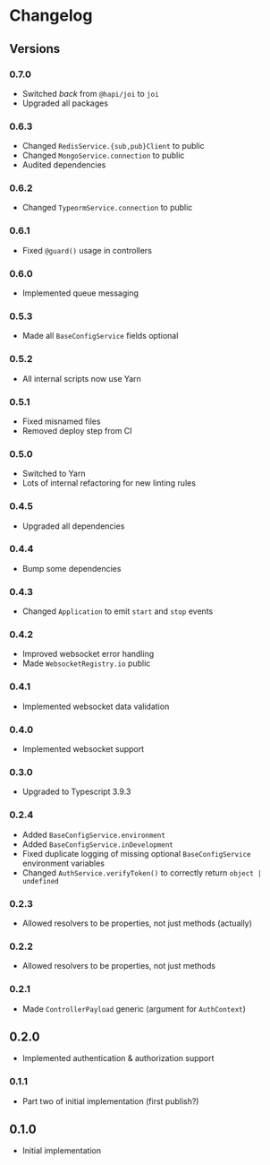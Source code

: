 # Changelog

## Versions

### 0.7.0

- Switched _back_ from `@hapi/joi` to `joi`
- Upgraded all packages

### 0.6.3

- Changed `RedisService.{sub,pub}Client` to public
- Changed `MongoService.connection` to public
- Audited dependencies

### 0.6.2

- Changed `TypeormService.connection` to public

### 0.6.1

- Fixed `@guard()` usage in controllers

### 0.6.0

- Implemented queue messaging

### 0.5.3

- Made all `BaseConfigService` fields optional

### 0.5.2

- All internal scripts now use Yarn

### 0.5.1

- Fixed misnamed files
- Removed deploy step from CI

### 0.5.0

- Switched to Yarn
- Lots of internal refactoring for new linting rules

### 0.4.5

- Upgraded all dependencies

### 0.4.4

- Bump some dependencies

### 0.4.3

- Changed `Application` to emit `start` and `stop` events

### 0.4.2

- Improved websocket error handling
- Made `WebsocketRegistry.io` public

### 0.4.1

- Implemented websocket data validation

### 0.4.0

- Implemented websocket support

### 0.3.0

- Upgraded to Typescript 3.9.3

### 0.2.4

- Added `BaseConfigService.environment`
- Added `BaseConfigService.inDevelopment`
- Fixed duplicate logging of missing optional `BaseConfigService` environment variables
- Changed `AuthService.verifyToken()` to correctly return `object | undefined`

### 0.2.3

- Allowed resolvers to be properties, not just methods (actually)

### 0.2.2

- Allowed resolvers to be properties, not just methods

### 0.2.1

- Made `ControllerPayload` generic (argument for `AuthContext`)

## 0.2.0

- Implemented authentication & authorization support

### 0.1.1

- Part two of initial implementation (first publish?)

## 0.1.0

- Initial implementation
